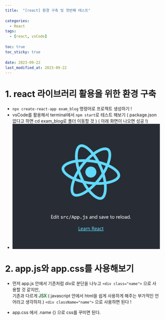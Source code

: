 ```yaml
---
title:  "[react] 환경 구축 및 첫번째 테스트" 

categories:
  - React
tags:
  - [react, vsCode]

toc: true
toc_sticky: true

date: 2023-09-22
last_modified_at: 2023-09-22
---
```


# 1. react 라이브러리 활용을 위한 환경 구축

- `npx create-react-app exam_blog` 명령어로 프로젝트 생성하기 !
- vsCode를 활용해서 terminal에서 `npm start`로 테스트 해보기
( package.json 없다고 하면 cd exam_blog로 폴더 이동할 것 )
( 아래 화면이 나오면 성공 !)
- ![리액트 시작 화면](2023-09-22-21-42-34_react_start.png)


# 2. app.js와 app.css를 사용해보기
- 먼저 app.js 안에서 기존처럼 div로 분단을 나누고 `<div class="name">` 으로 사용할 것 같지만, <br>
기존과 다르게 <span style="background-color:#DCFFE4"> JSX </span> ( javascript 안에서 html을 쉽게 사용하게 해주는 부가적인 언어라고 생각하자.)
`<div className="name">` 으로 사용하면 된다 !

- app.css 에서 .name {} 으로 css를 꾸미면 된다.

